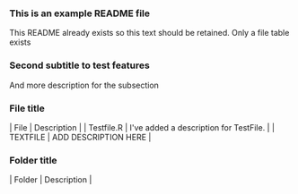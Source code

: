 ### This is an example README file
This README already exists so this text should be retained. Only a file table exists











### Second subtitle to test features
And more description for the subsection

### File title
| File | Description |
| Testfile.R | I've added a description for TestFile. |
| TEXTFILE | ADD DESCRIPTION HERE |

### Folder title
| Folder | Description |
